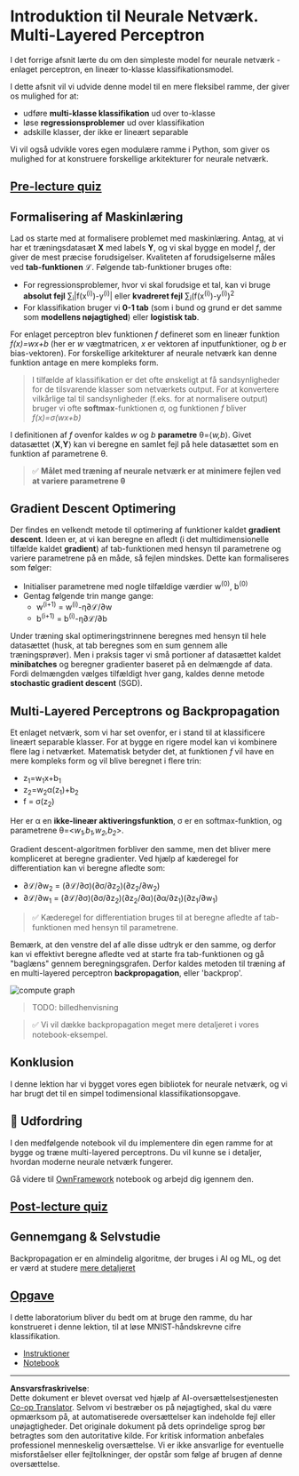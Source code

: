 <!--
CO_OP_TRANSLATOR_METADATA:
{
  "original_hash": "186bf7eeab776b36f557357ea56d4751",
  "translation_date": "2025-08-28T15:37:09+00:00",
  "source_file": "lessons/3-NeuralNetworks/04-OwnFramework/README.md",
  "language_code": "da"
}
-->
# Introduktion til Neurale Netværk. Multi-Layered Perceptron

I det forrige afsnit lærte du om den simpleste model for neurale netværk - enlaget perceptron, en lineær to-klasse klassifikationsmodel.

I dette afsnit vil vi udvide denne model til en mere fleksibel ramme, der giver os mulighed for at:

* udføre **multi-klasse klassifikation** ud over to-klasse
* løse **regressionsproblemer** ud over klassifikation
* adskille klasser, der ikke er lineært separable

Vi vil også udvikle vores egen modulære ramme i Python, som giver os mulighed for at konstruere forskellige arkitekturer for neurale netværk.

## [Pre-lecture quiz](https://ff-quizzes.netlify.app/en/ai/quiz/7)

## Formalisering af Maskinlæring

Lad os starte med at formalisere problemet med maskinlæring. Antag, at vi har et træningsdatasæt **X** med labels **Y**, og vi skal bygge en model *f*, der giver de mest præcise forudsigelser. Kvaliteten af forudsigelserne måles ved **tab-funktionen** ℒ. Følgende tab-funktioner bruges ofte:

* For regressionsproblemer, hvor vi skal forudsige et tal, kan vi bruge **absolut fejl** ∑<sub>i</sub>|f(x<sup>(i)</sup>)-y<sup>(i)</sup>| eller **kvadreret fejl** ∑<sub>i</sub>(f(x<sup>(i)</sup>)-y<sup>(i)</sup>)<sup>2</sup>
* For klassifikation bruger vi **0-1 tab** (som i bund og grund er det samme som **modellens nøjagtighed**) eller **logistisk tab**.

For enlaget perceptron blev funktionen *f* defineret som en lineær funktion *f(x)=wx+b* (her er *w* vægtmatricen, *x* er vektoren af inputfunktioner, og *b* er bias-vektoren). For forskellige arkitekturer af neurale netværk kan denne funktion antage en mere kompleks form.

> I tilfælde af klassifikation er det ofte ønskeligt at få sandsynligheder for de tilsvarende klasser som netværkets output. For at konvertere vilkårlige tal til sandsynligheder (f.eks. for at normalisere output) bruger vi ofte **softmax**-funktionen σ, og funktionen *f* bliver *f(x)=σ(wx+b)*

I definitionen af *f* ovenfor kaldes *w* og *b* **parametre** θ=⟨*w,b*⟩. Givet datasættet ⟨**X**,**Y**⟩ kan vi beregne en samlet fejl på hele datasættet som en funktion af parametrene θ.

> ✅ **Målet med træning af neurale netværk er at minimere fejlen ved at variere parametrene θ**

## Gradient Descent Optimering

Der findes en velkendt metode til optimering af funktioner kaldet **gradient descent**. Ideen er, at vi kan beregne en afledt (i det multidimensionelle tilfælde kaldet **gradient**) af tab-funktionen med hensyn til parametrene og variere parametrene på en måde, så fejlen mindskes. Dette kan formaliseres som følger:

* Initialiser parametrene med nogle tilfældige værdier w<sup>(0)</sup>, b<sup>(0)</sup>
* Gentag følgende trin mange gange:
    - w<sup>(i+1)</sup> = w<sup>(i)</sup>-η∂ℒ/∂w
    - b<sup>(i+1)</sup> = b<sup>(i)</sup>-η∂ℒ/∂b

Under træning skal optimeringstrinnene beregnes med hensyn til hele datasættet (husk, at tab beregnes som en sum gennem alle træningsprøver). Men i praksis tager vi små portioner af datasættet kaldet **minibatches** og beregner gradienter baseret på en delmængde af data. Fordi delmængden vælges tilfældigt hver gang, kaldes denne metode **stochastic gradient descent** (SGD).

## Multi-Layered Perceptrons og Backpropagation

Et enlaget netværk, som vi har set ovenfor, er i stand til at klassificere lineært separable klasser. For at bygge en rigere model kan vi kombinere flere lag i netværket. Matematisk betyder det, at funktionen *f* vil have en mere kompleks form og vil blive beregnet i flere trin:
* z<sub>1</sub>=w<sub>1</sub>x+b<sub>1</sub>
* z<sub>2</sub>=w<sub>2</sub>α(z<sub>1</sub>)+b<sub>2</sub>
* f = σ(z<sub>2</sub>)

Her er α en **ikke-lineær aktiveringsfunktion**, σ er en softmax-funktion, og parametrene θ=<*w<sub>1</sub>,b<sub>1</sub>,w<sub>2</sub>,b<sub>2</sub>*>.

Gradient descent-algoritmen forbliver den samme, men det bliver mere kompliceret at beregne gradienter. Ved hjælp af kæderegel for differentiation kan vi beregne afledte som:

* ∂ℒ/∂w<sub>2</sub> = (∂ℒ/∂σ)(∂σ/∂z<sub>2</sub>)(∂z<sub>2</sub>/∂w<sub>2</sub>)
* ∂ℒ/∂w<sub>1</sub> = (∂ℒ/∂σ)(∂σ/∂z<sub>2</sub>)(∂z<sub>2</sub>/∂α)(∂α/∂z<sub>1</sub>)(∂z<sub>1</sub>/∂w<sub>1</sub>)

> ✅ Kæderegel for differentiation bruges til at beregne afledte af tab-funktionen med hensyn til parametrene.

Bemærk, at den venstre del af alle disse udtryk er den samme, og derfor kan vi effektivt beregne afledte ved at starte fra tab-funktionen og gå "baglæns" gennem beregningsgrafen. Derfor kaldes metoden til træning af en multi-layered perceptron **backpropagation**, eller 'backprop'.

<img alt="compute graph" src="images/ComputeGraphGrad.png"/>

> TODO: billedhenvisning

> ✅ Vi vil dække backpropagation meget mere detaljeret i vores notebook-eksempel.  

## Konklusion

I denne lektion har vi bygget vores egen bibliotek for neurale netværk, og vi har brugt det til en simpel todimensional klassifikationsopgave.

## 🚀 Udfordring

I den medfølgende notebook vil du implementere din egen ramme for at bygge og træne multi-layered perceptrons. Du vil kunne se i detaljer, hvordan moderne neurale netværk fungerer.

Gå videre til [OwnFramework](OwnFramework.ipynb) notebook og arbejd dig igennem den.

## [Post-lecture quiz](https://ff-quizzes.netlify.app/en/ai/quiz/8)

## Gennemgang & Selvstudie

Backpropagation er en almindelig algoritme, der bruges i AI og ML, og det er værd at studere [mere detaljeret](https://wikipedia.org/wiki/Backpropagation)

## [Opgave](lab/README.md)

I dette laboratorium bliver du bedt om at bruge den ramme, du har konstrueret i denne lektion, til at løse MNIST-håndskrevne cifre klassifikation.

* [Instruktioner](lab/README.md)
* [Notebook](lab/MyFW_MNIST.ipynb)

---

**Ansvarsfraskrivelse**:  
Dette dokument er blevet oversat ved hjælp af AI-oversættelsestjenesten [Co-op Translator](https://github.com/Azure/co-op-translator). Selvom vi bestræber os på nøjagtighed, skal du være opmærksom på, at automatiserede oversættelser kan indeholde fejl eller unøjagtigheder. Det originale dokument på dets oprindelige sprog bør betragtes som den autoritative kilde. For kritisk information anbefales professionel menneskelig oversættelse. Vi er ikke ansvarlige for eventuelle misforståelser eller fejltolkninger, der opstår som følge af brugen af denne oversættelse.
